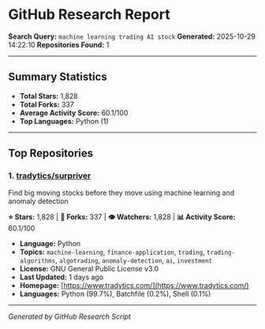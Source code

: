 # GitHub Research Report

**Search Query:** `machine learning trading AI stock`
**Generated:** 2025-10-29 14:22:10
**Repositories Found:** 1

---

## Summary Statistics

- **Total Stars:** 1,828
- **Total Forks:** 337
- **Average Activity Score:** 60.1/100
- **Top Languages:** Python (1)

---

## Top Repositories

### 1. [tradytics/surpriver](https://github.com/tradytics/surpriver)

Find big moving stocks before they move using machine learning and anomaly detection

**⭐ Stars:** 1,828 | **🔱 Forks:** 337 | **👁️ Watchers:** 1,828 | **📊 Activity Score:** 60.1/100

- **Language:** Python
- **Topics:** `machine-learning`, `finance-application`, `trading`, `trading-algorithms`, `algotrading`, `anomaly-detection`, `ai`, `investment`
- **License:** GNU General Public License v3.0
- **Last Updated:** 1 days ago
- **Homepage:** [https://www.tradytics.com/](https://www.tradytics.com/)
- **Languages:** Python (99.7%), Batchfile (0.2%), Shell (0.1%)

---

*Generated by GitHub Research Script*
